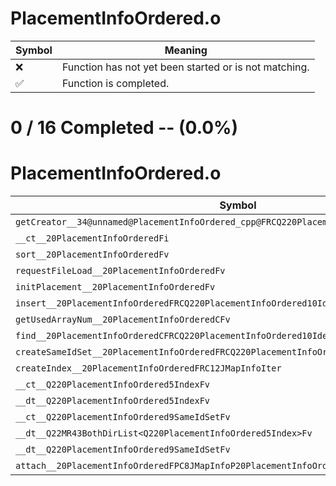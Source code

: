 # PlacementInfoOrdered.o
| Symbol | Meaning 
| ------------- | ------------- 
| :x: | Function has not yet been started or is not matching. 
| :white_check_mark: | Function is completed. 


# 0 / 16 Completed -- (0.0%)
# PlacementInfoOrdered.o
| Symbol | Decompiled? |
| ------------- | ------------- |
| `getCreator__34@unnamed@PlacementInfoOrdered_cpp@FRCQ220PlacementInfoOrdered10Identifier` | :x: |
| `__ct__20PlacementInfoOrderedFi` | :x: |
| `sort__20PlacementInfoOrderedFv` | :x: |
| `requestFileLoad__20PlacementInfoOrderedFv` | :x: |
| `initPlacement__20PlacementInfoOrderedFv` | :x: |
| `insert__20PlacementInfoOrderedFRCQ220PlacementInfoOrdered10IdentifierRC12JMapInfoIter` | :x: |
| `getUsedArrayNum__20PlacementInfoOrderedCFv` | :x: |
| `find__20PlacementInfoOrderedCFRCQ220PlacementInfoOrdered10Identifier` | :x: |
| `createSameIdSet__20PlacementInfoOrderedFRCQ220PlacementInfoOrdered10Identifier` | :x: |
| `createIndex__20PlacementInfoOrderedFRC12JMapInfoIter` | :x: |
| `__ct__Q220PlacementInfoOrdered5IndexFv` | :x: |
| `__dt__Q220PlacementInfoOrdered5IndexFv` | :x: |
| `__ct__Q220PlacementInfoOrdered9SameIdSetFv` | :x: |
| `__dt__Q22MR43BothDirList<Q220PlacementInfoOrdered5Index>Fv` | :x: |
| `__dt__Q220PlacementInfoOrdered9SameIdSetFv` | :x: |
| `attach__20PlacementInfoOrderedFPC8JMapInfoP20PlacementInfoOrdered` | :x: |
